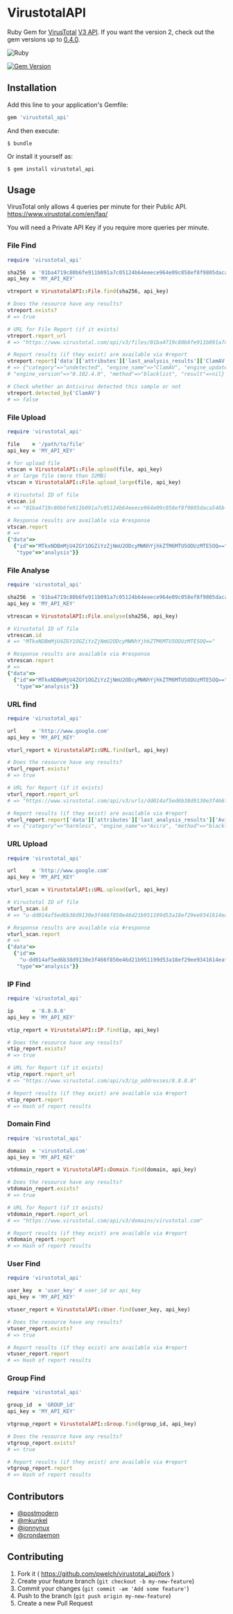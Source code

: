 # VirustotalAPI

Ruby Gem for [VirusTotal](https://www.virustotal.com) [V3 API](https://developers.virustotal.com/v3.0/reference).
If you want the version 2, check out the gem versions up to [0.4.0](https://github.com/crondaemon/virustotal_api/tree/v0.4.0).

![Ruby](https://github.com/pwelch/virustotal_api/workflows/Ruby/badge.svg)

[![Gem Version](https://badge.fury.io/rb/virustotal_api.svg)](http://badge.fury.io/rb/virustotal_api)

## Installation

Add this line to your application's Gemfile:

```ruby
gem 'virustotal_api'
```

And then execute:

    $ bundle

Or install it yourself as:

    $ gem install virustotal_api

## Usage

VirusTotal only allows 4 queries per minute for their Public API. https://www.virustotal.com/en/faq/

You will need a Private API Key if you require more queries per minute.

### File Find

```ruby
require 'virustotal_api'

sha256  = '01ba4719c80b6fe911b091a7c05124b64eeece964e09c058ef8f9805daca546b'
api_key = 'MY_API_KEY'

vtreport = VirustotalAPI::File.find(sha256, api_key)

# Does the resource have any results?
vtreport.exists?
# => true

# URL for File Report (if it exists)
vtreport.report_url
# => "https://www.virustotal.com/api/v3/files/01ba4719c80b6fe911b091a7c05124b64eeece964e09c058ef8f9805daca546b"

# Report results (if they exist) are available via #report
vtreport.report['data']['attributes']['last_analysis_results']['ClamAV']
# => {"category"=>"undetected", "engine_name"=>"ClamAV", "engine_update"=>"20200826",
# "engine_version"=>"0.102.4.0", "method"=>"blacklist", "result"=>nil}

# Check whether an Antivirus detected this sample or not
vtreport.detected_by('ClamAV')
# => false
```

### File Upload

```ruby
require 'virustotal_api'

file    = '/path/to/file'
api_key = 'MY_API_KEY'

# for upload file
vtscan = VirustotalAPI::File.upload(file, api_key)
# or large file (more than 32MB)
vtscan = VirustotalAPI::File.upload_large(file, api_key)

# Virustotal ID of file
vtscan.id
# => "01ba4719c80b6fe911b091a7c05124b64eeece964e09c058ef8f9805daca546b-1419454668"

# Response results are available via #response
vtscan.report
# =>
{"data"=>
  {"id"=>"MTkxNDBmMjU4ZGY1OGZiYzZjNmU2ODcyMWNhYjhkZTM6MTU5ODUzMTE5OQ==",
   "type"=>"analysis"}}
```

### File Analyse

```ruby
require 'virustotal_api'

sha256  = '01ba4719c80b6fe911b091a7c05124b64eeece964e09c058ef8f9805daca546b'
api_key = 'MY_API_KEY'

vtrescan = VirustotalAPI::File.analyse(sha256, api_key)

# Virustotal ID of file
vtrescan.id
# => "MTkxNDBmMjU4ZGY1OGZiYzZjNmU2ODcyMWNhYjhkZTM6MTU5ODUzMTE5OQ=="

# Response results are available via #response
vtrescan.report
# =>
{"data"=>
  {"id"=>"MTkxNDBmMjU4ZGY1OGZiYzZjNmU2ODcyMWNhYjhkZTM6MTU5ODUzMTE5OQ==",
   "type"=>"analysis"}}
```

### URL find

```ruby
require 'virustotal_api'

url     = 'http://www.google.com'
api_key = 'MY_API_KEY'

vturl_report = VirustotalAPI::URL.find(url, api_key)

# Does the resource have any results?
vturl_report.exists?
# => true

# URL for Report (if it exists)
vturl_report.report_url
# => "https://www.virustotal.com/api/v3/urls/dd014af5ed6b38d9130e3f466f850e46d21b951199d53a18ef29ee9341614eaf"

# Report results (if they exist) are available via #report
vturl_report.report['data']['attributes']['last_analysis_results']['Avira']
# => {"category"=>"harmless", "engine_name"=>"Avira", "method"=>"blacklist", "result"=>"clean"}
```

### URL Upload

```ruby
require 'virustotal_api'

url     = 'http://www.google.com'
api_key = 'MY_API_KEY'

vturl_scan = VirustotalAPI::URL.upload(url, api_key)

# Virustotal ID of file
vturl_scan.id
# => "u-dd014af5ed6b38d9130e3f466f850e46d21b951199d53a18ef29ee9341614eaf-1598531929"

# Response results are available via #response
vturl_scan.report
# =>
{"data"=>
  {"id"=>
    "u-dd014af5ed6b38d9130e3f466f850e46d21b951199d53a18ef29ee9341614eaf-1598531929",
   "type"=>"analysis"}}
```

### IP Find

```ruby
require 'virustotal_api'

ip      = '8.8.8.8'
api_key = 'MY_API_KEY'

vtip_report = VirustotalAPI::IP.find(ip, api_key)

# Does the resource have any results?
vtip_report.exists?
# => true

# URL for Report (if it exists)
vtip_report.report_url
# => "https://www.virustotal.com/api/v3/ip_addresses/8.8.8.8"

# Report results (if they exist) are available via #report
vtip_report.report
# => Hash of report results
```

### Domain Find

```ruby
require 'virustotal_api'

domain  = 'virustotal.com'
api_key = 'MY_API_KEY'

vtdomain_report = VirustotalAPI::Domain.find(domain, api_key)

# Does the resource have any results?
vtdomain_report.exists?
# => true

# URL for Report (if it exists)
vtdomain_report.report_url
# => "https://www.virustotal.com/api/v3/domains/virustotal.com"

# Report results (if they exist) are available via #report
vtdomain_report.report
# => Hash of report results
```

### User Find

```ruby
require 'virustotal_api'

user_key  = 'user_key' # user_id or api_key
api_key = 'MY_API_KEY'

vtuser_report = VirustotalAPI::User.find(user_key, api_key)

# Does the resource have any results?
vtuser_report.exists?
# => true

# Report results (if they exist) are available via #report
vtuser_report.report
# => Hash of report results
```

### Group Find

```ruby
require 'virustotal_api'

group_id  = 'GROUP_id'
api_key = 'MY_API_KEY'

vtgroup_report = VirustotalAPI::Group.find(group_id, api_key)

# Does the resource have any results?
vtgroup_report.exists?
# => true

# Report results (if they exist) are available via #report
vtgroup_report.report
# => Hash of report results
```

## Contributors

- [@postmodern](https://github.com/postmodern)
- [@mkunkel](https://github.com/mkunkel)
- [@jonnynux](https://github.com/jonnynux)
- [@crondaemon](https://github.com/crondaemon/)

## Contributing

1. Fork it ( https://github.com/pwelch/virustotal_api/fork )
2. Create your feature branch (`git checkout -b my-new-feature`)
3. Commit your changes (`git commit -am 'Add some feature'`)
4. Push to the branch (`git push origin my-new-feature`)
5. Create a new Pull Request

